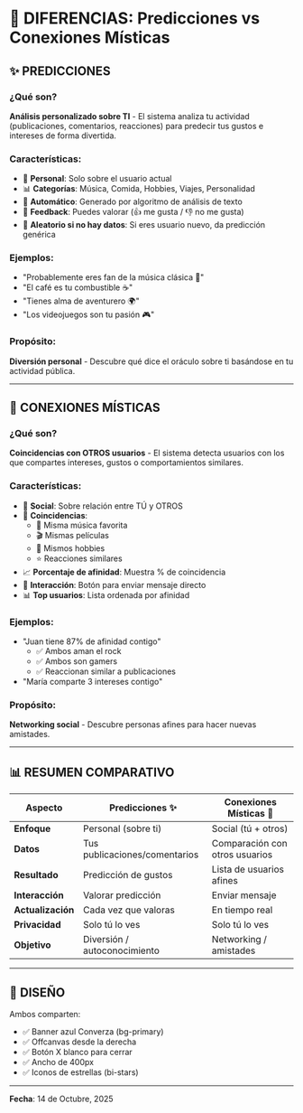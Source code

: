 # 🔮 DIFERENCIAS: Predicciones vs Conexiones Místicas

## ✨ PREDICCIONES

### ¿Qué son?
**Análisis personalizado sobre TI** - El sistema analiza tu actividad (publicaciones, comentarios, reacciones) para predecir tus gustos e intereses de forma divertida.

### Características:
- 🎯 **Personal**: Solo sobre el usuario actual
- 📊 **Categorías**: Música, Comida, Hobbies, Viajes, Personalidad
- 🤖 **Automático**: Generado por algoritmo de análisis de texto
- 💬 **Feedback**: Puedes valorar (👍 me gusta / 👎 no me gusta)
- 🎲 **Aleatorio si no hay datos**: Si eres usuario nuevo, da predicción genérica

### Ejemplos:
- "Probablemente eres fan de la música clásica 🎻"
- "El café es tu combustible ☕"
- "Tienes alma de aventurero 🌍"
- "Los videojuegos son tu pasión 🎮"

### Propósito:
**Diversión personal** - Descubre qué dice el oráculo sobre ti basándose en tu actividad pública.

---

## 🔮 CONEXIONES MÍSTICAS

### ¿Qué son?
**Coincidencias con OTROS usuarios** - El sistema detecta usuarios con los que compartes intereses, gustos o comportamientos similares.

### Características:
- 👥 **Social**: Sobre relación entre TÚ y OTROS
- 🎯 **Coincidencias**: 
  - 🎵 Misma música favorita
  - 🎬 Mismas películas
  - 🎨 Mismos hobbies
  - ⭐ Reacciones similares
- 📈 **Porcentaje de afinidad**: Muestra % de coincidencia
- 💌 **Interacción**: Botón para enviar mensaje directo
- 📊 **Top usuarios**: Lista ordenada por afinidad

### Ejemplos:
- "Juan tiene 87% de afinidad contigo"
  - ✅ Ambos aman el rock
  - ✅ Ambos son gamers
  - ✅ Reaccionan similar a publicaciones
- "María comparte 3 intereses contigo"

### Propósito:
**Networking social** - Descubre personas afines para hacer nuevas amistades.

---

## 📊 RESUMEN COMPARATIVO

| Aspecto | Predicciones ✨ | Conexiones Místicas 🔮 |
|---------|----------------|------------------------|
| **Enfoque** | Personal (sobre ti) | Social (tú + otros) |
| **Datos** | Tus publicaciones/comentarios | Comparación con otros usuarios |
| **Resultado** | Predicción de gustos | Lista de usuarios afines |
| **Interacción** | Valorar predicción | Enviar mensaje |
| **Actualización** | Cada vez que valoras | En tiempo real |
| **Privacidad** | Solo tú lo ves | Solo tú lo ves |
| **Objetivo** | Diversión / autoconocimiento | Networking / amistades |

---

## 🎨 DISEÑO

Ambos comparten:
- ✅ Banner azul Converza (bg-primary)
- ✅ Offcanvas desde la derecha
- ✅ Botón X blanco para cerrar
- ✅ Ancho de 400px
- ✅ Iconos de estrellas (bi-stars)

---

**Fecha**: 14 de Octubre, 2025
